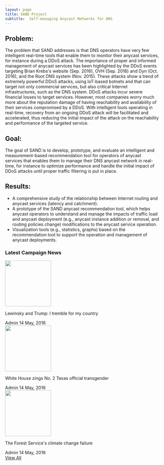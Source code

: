 ```yaml
---
layout: page
title: SAND Project
subtitle:  Self-managing Anycast Networks for DNS
---
```





##  Problem:

The problem that SAND addresses is that DNS operators have very few
intelligent real-time tools that enable them to monitor their anycast
services, for instance during a DDoS attack. The importance of proper
and informed management of anycast services has been highlighted by
the DDoS events targeting Brian Krebs's  website (Sep. 2016), OVH
(Sep. 2016) and Dyn (Oct. 2016), and the Root DNS system (Nov. 2015).
These attacks show a trend of extremely powerful DDoS attacks, using
IoT-based botnets and that can target not only commercial services,
but also critical Internet infrastructures, such as the DNS system.
DDoS attacks incur severe financial losses to target services.
However, most companies worry much more about the reputation damage of
having reachability and availability of their services compromised by
a DDoS. With intelligent tools operating in real-time, recovery from
an ongoing DDoS attack will be facilitated and accelerated, thus
reducing the initial impact of the attack on the reachability and
performance of the targeted service.

## Goal:

The goal of SAND is to develop, prototype, and evaluate an
intelligent and measurement-based recommendation tool for operators of
anycast services that enables them to manage their DNS anycast network
in real-time, for instance to optimize performance and handle the
initial impact of DDoS attacks until proper traffic filtering is put
in place.


## Results:

* A comprehensive study of the relationship between Internet routing and anycast services (latency and catchment). 
* A prototype of the SAND anycast recommendation tool, which helps anycast operators to understand and manage the impacts of traffic load and anycast deployment (e.g., anycast instance addition or removal, and routing policies change) modifications to the anycast service operation.
* Visualization tools (e.g., statistics, graphs) based on the recommendation tool to support the operation and management of anycast deployments.


<div class="container">
  <div class="row">
    <div class="col-md-4">
      <div class="latest-news">
        <h3>Latest Campaign News</h3>
        <div class="latest-news-all">
          <div class="latest-news-left"> <img src="https://www.orioninfosolutions.com/portfolio/img/app/super_panda.jpg" width="150px" alt=""> </div>
          <div class="latest-news-right">
            <p>Lewinsky and Trump: I tremble for my country</p>
            <div class="news"> <span class="news-left">Admin</span> <span class="news-right">14 May, 2016</span> </div>
          </div>
        </div>
        <div class="latest-news-all">
          <div class="latest-news-left"> <img src="https://www.orioninfosolutions.com/portfolio/img/app/super_panda.jpg" width="150px" alt="">  </div>
          <div class="latest-news-right">
            <p>White House zings No. 2 Texas official transgender</p>
            <div class="news"> <span class="news-left">Admin</span> <span class="news-right">14 May, 2016</span> </div>
          </div>
        </div>
        <div class="latest-news-all">
          <div class="latest-news-left"> <img src="https://www.orioninfosolutions.com/portfolio/img/app/super_panda.jpg" width="150px" alt="">  </div>
          <div class="latest-news-right">
            <p>The Forest Service's climate change failure</p>
            <div class="news"> <span class="news-left">Admin</span> <span class="news-right">14 May, 2016</span> </div>
          </div>
        </div>
        <a href="#">View All</a> </div>
    </div>
  </div>
</div>


